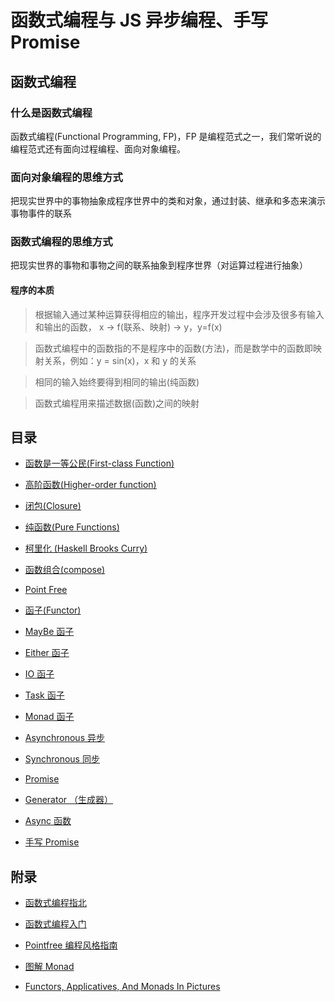 # 函数式编程与 JS 异步编程、手写 Promise

## 函数式编程

### 什么是函数式编程

函数式编程(Functional Programming, FP)，FP 是编程范式之一，我们常听说的编程范式还有面向过程编程、面向对象编程。

### 面向对象编程的思维方式

把现实世界中的事物抽象成程序世界中的类和对象，通过封装、继承和多态来演示事物事件的联系

### 函数式编程的思维方式

把现实世界的事物和事物之间的联系抽象到程序世界（对运算过程进行抽象）

#### 程序的本质

> 根据输入通过某种运算获得相应的输出，程序开发过程中会涉及很多有输入和输出的函数， x -> f(联系、映射) -> y，y=f(x)

> 函数式编程中的函数指的不是程序中的函数(方法)，而是数学中的函数即映射关系，例如：y = sin(x)，x 和 y 的关系

> 相同的输入始终要得到相同的输出(纯函数)

> 函数式编程用来描述数据(函数)之间的映射

## 目录

- [函数是一等公民(First-class Function)](w-001-first-class-function)

- [高阶函数(Higher-order function)](w-002-higher-order-function)

- [闭包(Closure)](w-003-closure)

- [纯函数(Pure Functions)](w-004-pure-functions)

- [柯里化 (Haskell Brooks Curry)](w-005-curry)

- [函数组合(compose)](w-006-compose)

- [Point Free](w-007-point-free)

- [函子(Functor)](w-008-functor)

- [MayBe 函子](w-009-maybe)

- [Either 函子](w-010-either)

- [IO 函子](w-011-io)

- [Task 函子](w-012-task)

- [Monad 函子](w-013-monad)

- [Asynchronous 异步](w-014-asynchronous)

- [Synchronous 同步](w-015-synchronous)

- [Promise](w-016-promise)

- [Generator （生成器）](w-017-generator)

- [Async 函数](w-018-async-await)

- [手写 Promise](w-019-my-promise)

## 附录

- [函数式编程指北](https://llh911001.gitbooks.io/mostly-adequate-guide-chinese/content/ch1.html)

- [函数式编程入门](http://www.ruanyifeng.com/blog/2017/02/fp-tutorial.html)

- [Pointfree 编程风格指南](http://www.ruanyifeng.com/blog/2017/03/pointfree.html)

- [图解 Monad](http://www.ruanyifeng.com/blog/2015/07/monad.html)

- [Functors, Applicatives, And Monads In Pictures](http://adit.io/posts/2013-04-17-functors,_applicatives,_and_monads_in_pictures.html)
